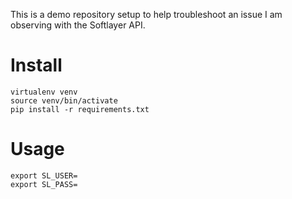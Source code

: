 This is a demo repository setup to help troubleshoot an issue
I am observing with the Softlayer API.

# Install

```
virtualenv venv
source venv/bin/activate
pip install -r requirements.txt
```

# Usage

```
export SL_USER=
export SL_PASS=
